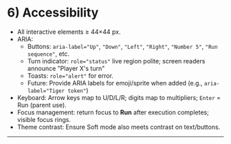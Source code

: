 # 6) Accessibility

* All interactive elements ≥ 44×44 px.
* ARIA:
  * Buttons: `aria-label="Up"`, `"Down"`, `"Left"`, `"Right"`, `"Number 5"`, `"Run sequence"`, etc.
  * Turn indicator: `role="status"` live region polite; screen readers announce "Player X's turn"
  * Toasts: `role="alert"` for error.
  * Future: Provide ARIA labels for emoji/sprite when added (e.g., `aria-label="Tiger token"`)
* Keyboard: Arrow keys map to U/D/L/R; digits map to multipliers; `Enter` = Run (parent use).
* Focus management: return focus to **Run** after execution completes; visible focus rings.
* Theme contrast: Ensure Soft mode also meets contrast on text/buttons.

---
